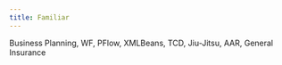 ```yaml
---
title: Familiar
---
```


Business Planning, WF, PFlow, XMLBeans, TCD, Jiu-Jitsu, AAR, General Insurance
